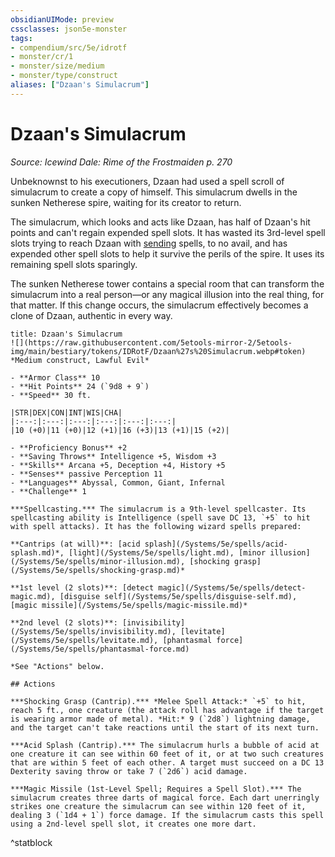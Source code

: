 ```yaml
---
obsidianUIMode: preview
cssclasses: json5e-monster
tags:
- compendium/src/5e/idrotf
- monster/cr/1
- monster/size/medium
- monster/type/construct
aliases: ["Dzaan's Simulacrum"]
---
```

# Dzaan's Simulacrum
*Source: Icewind Dale: Rime of the Frostmaiden p. 270*  

Unbeknownst to his executioners, Dzaan had used a spell scroll of simulacrum to create a copy of himself. This simulacrum dwells in the sunken Netherese spire, waiting for its creator to return.

The simulacrum, which looks and acts like Dzaan, has half of Dzaan's hit points and can't regain expended spell slots. It has wasted its 3rd-level spell slots trying to reach Dzaan with [sending](/Systems/5e/spells/sending.md) spells, to no avail, and has expended other spell slots to help it survive the perils of the spire. It uses its remaining spell slots sparingly.

The sunken Netherese tower contains a special room that can transform the simulacrum into a real person—or any magical illusion into the real thing, for that matter. If this change occurs, the simulacrum effectively becomes a clone of Dzaan, authentic in every way.

```ad-statblock
title: Dzaan's Simulacrum
![](https://raw.githubusercontent.com/5etools-mirror-2/5etools-img/main/bestiary/tokens/IDRotF/Dzaan%27s%20Simulacrum.webp#token)
*Medium construct, Lawful Evil*

- **Armor Class** 10
- **Hit Points** 24 (`9d8 + 9`)
- **Speed** 30 ft.

|STR|DEX|CON|INT|WIS|CHA|
|:---:|:---:|:---:|:---:|:---:|:---:|
|10 (+0)|11 (+0)|12 (+1)|16 (+3)|13 (+1)|15 (+2)|

- **Proficiency Bonus** +2
- **Saving Throws** Intelligence +5, Wisdom +3
- **Skills** Arcana +5, Deception +4, History +5
- **Senses** passive Perception 11
- **Languages** Abyssal, Common, Giant, Infernal
- **Challenge** 1

***Spellcasting.*** The simulacrum is a 9th-level spellcaster. Its spellcasting ability is Intelligence (spell save DC 13, `+5` to hit with spell attacks). It has the following wizard spells prepared:

**Cantrips (at will)**: [acid splash](/Systems/5e/spells/acid-splash.md)*, [light](/Systems/5e/spells/light.md), [minor illusion](/Systems/5e/spells/minor-illusion.md), [shocking grasp](/Systems/5e/spells/shocking-grasp.md)*

**1st level (2 slots)**: [detect magic](/Systems/5e/spells/detect-magic.md), [disguise self](/Systems/5e/spells/disguise-self.md), [magic missile](/Systems/5e/spells/magic-missile.md)*

**2nd level (2 slots)**: [invisibility](/Systems/5e/spells/invisibility.md), [levitate](/Systems/5e/spells/levitate.md), [phantasmal force](/Systems/5e/spells/phantasmal-force.md)

*See "Actions" below.

## Actions

***Shocking Grasp (Cantrip).*** *Melee Spell Attack:* `+5` to hit, reach 5 ft., one creature (the attack roll has advantage if the target is wearing armor made of metal). *Hit:* 9 (`2d8`) lightning damage, and the target can't take reactions until the start of its next turn.

***Acid Splash (Cantrip).*** The simulacrum hurls a bubble of acid at one creature it can see within 60 feet of it, or at two such creatures that are within 5 feet of each other. A target must succeed on a DC 13 Dexterity saving throw or take 7 (`2d6`) acid damage.

***Magic Missile (1st-Level Spell; Requires a Spell Slot).*** The simulacrum creates three darts of magical force. Each dart unerringly strikes one creature the simulacrum can see within 120 feet of it, dealing 3 (`1d4 + 1`) force damage. If the simulacrum casts this spell using a 2nd-level spell slot, it creates one more dart.
```
^statblock